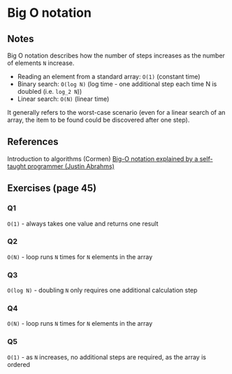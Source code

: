 # Big O notation

## Notes

Big O notation describes how the number of steps increases as the number of elements `N` increase.

- Reading an element from a standard array: `O(1)` (constant time)
- Binary search: `O(log N)` (log time - one additional step each time N is doubled (i.e. `log_2 N`))
- Linear search: `O(N)` (linear time)

It generally refers to the worst-case scenario (even for a linear search of an array, the item to be found could be discovered after one step).

## References

Introduction to algorithms (Cormen)
[Big-O notation explained by a self-taught programmer (Justin Abrahms)](https://justin.abrah.ms/computer-science/big-o-notation-explained.html)

## Exercises (page 45)

### Q1

`O(1)` - always takes one value and returns one result

### Q2

`O(N)` - loop runs `N` times for `N` elements in the array

### Q3

`O(log N)` - doubling `N` only requires one additional calculation step

### Q4

`O(N)` - loop runs `N` times for `N` elements in the array

### Q5

`O(1)` - as `N` increases, no additional steps are required, as the array is ordered
